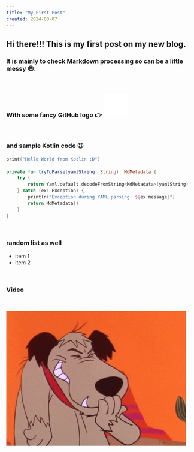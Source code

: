 ```yaml
---
title: "My First Post"
created: 2024-08-07
---
```


## Hi there!!! This is my first post on my new blog. 

### It is mainly to check Markdown processing so can be a little messy 😄.

<br/>

### With some fancy GitHub logo 👉 ![GitHub](/pages/posts/first-post/github-logo.svg "GitHub")

<br/>

### and sample Kotlin code 😉

```kotlin
print("Hello World from Kotlin :D")

private fun tryToParse(yamlString: String): MdMetadata {
    try {
        return Yaml.default.decodeFromString<MdMetadata>(yamlString)
    } catch (ex: Exception) {
        println("Exception during YAML parsing: ${ex.message}")
        return MdMetadata()
    }
}
```

<br/>

### random list as well

* item 1
* item 2

<br/>

### Video

<br/>

<img class="responsive-img" src="/pages/posts/first-post/giphy.gif"></img>
